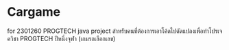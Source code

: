 # Cargame
for 2301260 PROGTECH java project
สำหรับคนที่ต้องการเอาโค้ดไปดัดแปลงเพื่อทำโปรเจควิชา PROGTECH ปีหนึ่งจุฬา (เกมรถเลือกเลข)
